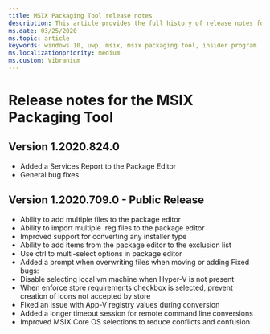 ```yaml
---
title: MSIX Packaging Tool release notes
description: This article provides the full history of release notes for different versions of the MSIX Packaging Tool.
ms.date: 03/25/2020
ms.topic: article
keywords: windows 10, uwp, msix, msix packaging tool, insider program
ms.localizationpriority: medium
ms.custom: Vibranium
---
```


# Release notes for the MSIX Packaging Tool

## Version 1.2020.824.0
- Added a Services Report to the Package Editor
- General bug fixes

## Version 1.2020.709.0 - Public Release
- Ability to add multiple files to the package editor
- Ability to import multiple .reg files to the package editor
- Improved support for converting any installer type
- Ability to add items from the package editor to the exclusion list
- Use ctrl to multi-select options in package editor
- Added a prompt when overwriting files when moving or adding
Fixed bugs:
- Disable selecting local vm machine when Hyper-V is not present
- When enforce store requirements checkbox is selected, prevent creation of icons not accepted by store
- Fixed an issue with App-V registry values during conversion
- Added a longer timeout session for remote command line conversions
- Improved MSIX Core OS selections to reduce conflicts and confusion

